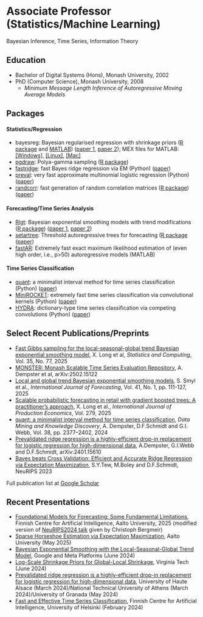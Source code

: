 # Associate Professor (Statistics/Machine Learning)
Bayesian Inference, Time Series, Information Theory

## Education
- Bachelor of Digital Systems (Hons), Monash University, 2002
- PhD (Computer Science), Monash University, 2008
  - *Minimum Message Length Inference of Autoregressive Moving Average Models*

## Packages
#### Statistics/Regression
- bayesreg: Bayesian regularised regression with shrinkage priors ([R package](https://cran.r-project.org/web/packages/bayesreg/index.html) and [MATLAB](https://www.mathworks.com/matlabcentral/fileexchange/60823-flexible-bayesian-penalized-regression-modelling)) ([paper 1](https://arxiv.org/abs/1611.06649), [paper 2](https://ieeexplore.ieee.org/abstract/document/7337406/)); MEX files for MATLAB: [[Windows]](/assets/mex/pgdraw.mexw64), [[Linux]](/assets/mex/pgdraw.mexa64), [[Mac]](assets/mex/pgdraw.mexmaci64)
- [pgdraw](https://github.com/dfschmidt80/pgdraw): Polya-gamma sampling ([R package](https://cran.r-project.org/web/packages/pgdraw/index.html))
- [fastridge](https://github.com/marioboley/fastridge): fast Bayes ridge regression via EM (Python) ([paper](https://proceedings.neurips.cc/paper_files/paper/2023/file/3eec5006051d9544e717067de3220198-Paper-Conference.pdf))
- [preval](https://github.com/angus924/preval): very fast approximate multinomial logistic regression (Python) ([paper](https://arxiv.org/pdf/2401.15610))
- [randcorr](https://github.com/dfschmidt80/randcorr): fast generation of random correlation matrices ([R package](https://cran.r-project.org/web/packages/randcorr/index.html)) ([paper](https://www.tandfonline.com/doi/abs/10.1080/03610918.2019.1700277))

#### Forecasting/Time Series Analysis
- [Rlgt](https://cran.r-project.org/web/packages/Rlgt/index.html): Bayesian exponential smoothing models with trend modifications ([R package](https://cran.r-project.org/web/packages/Rlgt/index.html)) ([paper 1](https://www.sciencedirect.com/science/article/pii/S0169207024000311), [paper 2](https://link.springer.com/article/10.1007/s11222-025-10603-z))
- [setartree](https://github.com/rakshitha123/SETAR_Trees): Threshold autoregressive trees for forecasting ([R package](https://cran.r-project.org/web/packages/setartree/index.html) ([paper](https://link.springer.com/article/10.1007/s10994-023-06316-x))
- [fastAR](https://github.com/dfschmidt80/fastAR): Extremely fast exact maximum likelihood estimation of (even high order, i.e., p>50) autoregressive models (MATLAB)

#### Time Series Classification
- [quant](https://github.com/angus924/quant): a minimalist interval method for time series classification (Python) ([paper](https://link.springer.com/article/10.1007/s10618-024-01036-9))
- [MiniROCKET](https://github.com/angus924/minirocket): extremely fast time series classification via convolutional kernels (Python) ([paper](https://arxiv.org/pdf/2012.08791))
- [HYDRA](https://github.com/angus924/hydra): dictionary-type time series classification via competing convolutions (Python) ([paper](https://arxiv.org/pdf/2203.13652))

## Select Recent Publications/Preprints
- [Fast Gibbs sampling for the local-seasonal-global trend Bayesian exponential smoothing model](https://link.springer.com/article/10.1007/s11222-025-10603-z), X. Long et al, *Statistics and Computing*, Vol. 35, No. 77, 2025
- [MONSTER: Monash Scalable Time Series Evaluation Repository](https://arxiv.org/pdf/2502.15122?), A. Dempster et al, arXiv:2502.15122
- [Local and global trend Bayesian exponential smoothing models](https://www.sciencedirect.com/science/article/pii/S0169207024000311), S. Smyl et al., *International Journal of Forecasting*, Vol. 41, No. 1, pp. 111-127, 2025
- [Scalable probabilistic forecasting in retail with gradient boosted trees: A practitioner’s approach](https://www.sciencedirect.com/science/article/pii/S0925527324003062), X. Long et al., *International Journal of Production Economics*, Vol. 279, 2025
- [quant: a minimalist interval method for time series classification](https://link.springer.com/article/10.1007/s10618-024-01036-9), *Data Mining and Knowledge Discovery*, A. Dempster, D.F.Schmidt and G.I. Webb, Vol. 38, pp. 2377–2402, 2024
- [Prevalidated ridge regression is a highly-efficient drop-in replacement for logistic regression for high-dimensional data](https://arxiv.org/pdf/2401.15610), A.Dempster, G.I.Webb and D.F.Schmidt, arXiv:2401.15610
- [Bayes beats Cross Validation: Efficient and Accurate Ridge Regression via Expectation Maximization](https://proceedings.neurips.cc/paper_files/paper/2023/file/3eec5006051d9544e717067de3220198-Paper-Conference.pdf), S.Y.Tew, M.Boley and D.F.Schmidt, NeuRIPS 2023

Full publication list at [Google Scholar](https://scholar.google.com.au/citations?user=z2YfSogAAAAJ&hl=en)

## Recent Presentations
- [Foundational Models for Forecasting: Some Fundamental Limitations](/assets/talks/FCAI2025.pdf), Finnish Centre for Artificial Intelligence, Aalto University, 2025 (modified version of [NeuRIPS2024 talk](https://cbergmeir.com/talks/neurips2024/) given by Christoph Bergmeir)
- [Sparse Horseshoe Estimation via Expectation Maximization](/assets/talks/hsem2025.pdf), Aalto University (May 2025)
- [Bayesian Exponential Smoothing with the Local-Seasonal-Global Trend Model](/assets/talks/lsgt2024.pdf), Google and Meta Platforms (June 2024)
- [Log-Scale Shrinkage Priors for Global-Local Shrinkage](/assets/talks/logscale2024.pdf), Virginia Tech (June 2024)
- [Prevalidated ridge regression is a highly-efficient drop-in replacement for logistic regression for high-dimensional data](/assets/talks/preval2024.pdf), University of Haute Alsace (March 2024)/National Technical University of Athens (March 2024)/University of Granada (May 2024)
- [Fast and Effective Time Series Classification](/assets/talks/MiniROCKET2024.pdf), Finnish Centre for Artificial Intelligence, University of Helsinki (February 2024)

